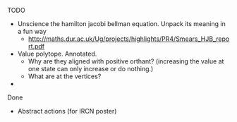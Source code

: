 TODO

- Unscience the hamilton jacobi bellman equation. Unpack its meaning in a fun way
  - http://maths.dur.ac.uk/Ug/projects/highlights/PR4/Smears_HJB_report.pdf
- Value polytope. Annotated.
  - Why are they aligned with positive orthant? (increasing the value at one state can only increase or do nothing.)
  - What are at the vertices?
-

Done

- Abstract actions (for IRCN poster)
